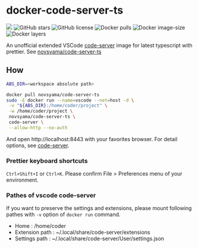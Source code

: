 # docker-code-server-ts
![](https://img.shields.io/travis/frost-tb-voo/docker-code-server-ts/master.svg?style=flat-square)
![GitHub stars](https://img.shields.io/github/stars/frost-tb-voo/docker-code-server-ts.svg?style=flat-square)
![GitHub license](https://img.shields.io/github/license/frost-tb-voo/docker-code-server-ts.svg?style=flat-square)
![Docker pulls](https://img.shields.io/docker/pulls/novsyama/code-server-ts.svg?style=flat-square)
![Docker image-size](https://img.shields.io/microbadger/image-size/novsyama/code-server-ts.svg?style=flat-square)
![Docker layers](https://img.shields.io/microbadger/layers/novsyama/code-server-ts.svg?style=flat-square)

An unofficial extended VSCode [code-server](https://github.com/cdr/code-server) image for latest typescript with prettier.
See [novsyama/code-server-ts](https://hub.docker.com/r/novsyama/code-server-ts/)

## How

```bash
ABS_DIR=<workspace absolute path>

docker pull novsyama/code-server-ts
sudo -E docker run --name=vscode --net=host -d \
 -v "${ABS_DIR}:/home/coder/project" \
 -w /home/coder/project \
 novsyama/code-server-ts \
 code-server \
 --allow-http --no-auth
```

And open http://localhost:8443 with your favorites browser.
For detail options, see [code-server](https://github.com/cdr/code-server).

### Prettier keyboard shortcuts
`Ctrl+Shift+I` or `Ctrl+K`.
Please confirm File > Preferences menu of your environment.

### Pathes of vscode code-server
If you want to preserve the settings and extensions, please mount following pathes with `-v` option of `docker run` command.

- Home : /home/coder
- Extension path : ~/.local/share/code-server/extensions
- Settings path : ~/.local/share/code-server/User/settings.json

